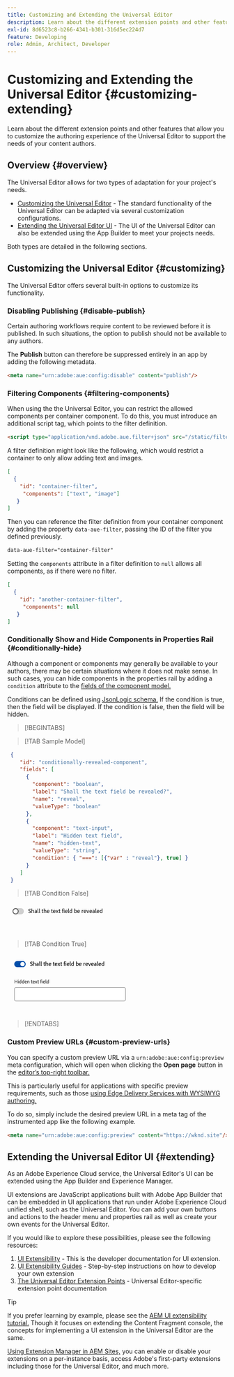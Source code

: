 ```yaml
---
title: Customizing and Extending the Universal Editor
description: Learn about the different extension points and other features that allow you to customize the UI of the Universal Editor to support the needs of your content authors.
exl-id: 8d6523c8-b266-4341-b301-316d5ec224d7
feature: Developing
role: Admin, Architect, Developer
---
```


# Customizing and Extending the Universal Editor {#customizing-extending}

Learn about the different extension points and other features that allow you to customize the authoring experience of the Universal Editor to support the needs of your content authors.

## Overview {#overview}

The Universal Editor allows for two types of adaptation for your project's needs.

* [Customizing the Universal Editor](#customizing) - The standard functionality of the Universal Editor can be adapted via several customization configurations.
* [Extending the Universal Editor UI](#extending) - The UI of the Universal Editor can also be extended using the App Builder to meet your projects needs.

Both types are detailed in the following sections.

## Customizing the Universal Editor {#customizing}

The Universal Editor offers several built-in options to customize its functionality.

### Disabling Publishing {#disable-publish}

Certain authoring workflows require content to be reviewed before it is published. In such situations, the option to publish should not be available to any authors.

The **Publish** button can therefore be suppressed entirely in an app by adding the following metadata.

```html
<meta name="urn:adobe:aue:config:disable" content="publish"/>
```

### Filtering Components {#filtering-components}

When using the the Universal Editor, you can restrict the allowed components per container component. To do this, you must introduce an additional script tag, which points to the filter definition.

```html
<script type="application/vnd.adobe.aue.filter+json" src="/static/filter-definition.json"></script>
```

A filter definition might look like the following, which would restrict a container to only allow adding text and images.

```json
[
  {
    "id": "container-filter",
     "components": ["text", "image"]
   }
]
```

Then you can reference the filter definition from your container component by adding the property `data-aue-filter`, passing the ID of the filter you defined previously.

```html
data-aue-filter="container-filter"
```

Setting the `components` attribute in a filter definition to `null` allows all components, as if there were no filter.

```json
[
  {
    "id": "another-container-filter",
     "components": null
   }
]
```

### Conditionally Show and Hide Components in Properties Rail {#conditionally-hide}

Although a component or components may generally be available to your authors, there may be certain situations where it does not make sense. In such cases, you can hide components in the properties rail by adding a `condition` attribute to the [fields of the component model.](/help/implementing/universal-editor/field-types.md#fields)

Conditions can be defined using [JsonLogic schema.](https://jsonlogic.com/) If the condition is true, then the field will be displayed. If the condition is false, then the field will be hidden.

>[!BEGINTABS]

>[!TAB Sample Model]

```json
 {
    "id": "conditionally-revealed-component",
    "fields": [
      {
        "component": "boolean",
        "label": "Shall the text field be revealed?",
        "name": "reveal",
        "valueType": "boolean"
      },
      {
        "component": "text-input",
        "label": "Hidden text field",
        "name": "hidden-text",
        "valueType": "string",
        "condition": { "===": [{"var" : "reveal"}, true] }
      }
    ]
 }
```

>[!TAB Condition False]

![Hidden text field](assets/hidden.png)

>[!TAB Condition True]

![Shown text field](assets/shown.png)

>[!ENDTABS]

### Custom Preview URLs {#custom-preview-urls}

You can specify a custom preview URL via a `urn:adobe:aue:config:preview` meta configuration, which will open when clicking the **Open page** button in the [editor’s top-right toolbar.](/help/sites-cloud/authoring/universal-editor/navigation.md#universal-editor-toolbar)

This is particularly useful for applications with specific preview requirements, such as those [using Edge Delivery Services with WYSIWYG authoring.](/help/edge/wysiwyg-authoring/authoring.md)

To do so, simply include the desired preview URL in a meta tag of the instrumented app like the following example.

```html
<meta name="urn:adobe:aue:config:preview" content="https://wknd.site"/>
```

## Extending the Universal Editor UI {#extending}

As an Adobe Experience Cloud service, the Universal Editor's UI can be extended using the App Builder and Experience Manager.

UI extensions are JavaScript applications built with Adobe App Builder that can be embedded in UI applications that run under Adobe Experience Cloud unified shell, such as the Universal Editor. You can add your own buttons and actions to the header menu and properties rail as well as create your own events for the Universal Editor.

If you would like to explore these possibilities, please see the following resources:

1. [UI Extensibility](https://developer.adobe.com/uix/docs/) - This is the developer documentation for UI extension.
1. [UI Extensibility Guides](https://developer.adobe.com/uix/docs/guides/) - Step-by-step instructions on how to develop your own extension
1. [The Universal Editor Extension Points](https://developer.adobe.com/uix/docs/services/aem-universal-editor/) - Universal Editor-specific extension point documentation

>[!TIP]
>
>If you prefer learning by example, please see the [AEM UI extensibility tutorial.](https://experienceleague.adobe.com/en/docs/experience-manager-learn/cloud-service/developing/extensibility/ui/overview) Though it focuses on extending the Content Fragment console, the concepts for implementing a UI extension in the Universal Editor are the same.

[Using Extension Manager in AEM Sites,](https://developer.adobe.com/uix/docs/extension-manager/) you can enable or disable your extensions on a per-instance basis, access Adobe's first-party extensions including those for the Universal Editor, and much more.
